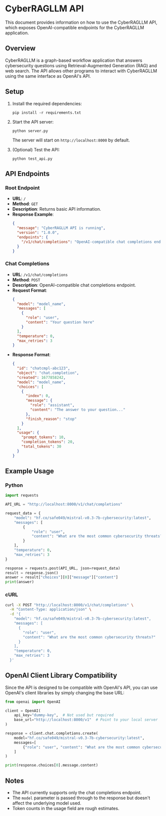 # CyberRAGLLM API

This document provides information on how to use the CyberRAGLLM API, which exposes OpenAI-compatible endpoints for the CyberRAGLLM application.

## Overview

CyberRAGLLM is a graph-based workflow application that answers cybersecurity questions using Retrieval-Augmented Generation (RAG) and web search. The API allows other programs to interact with CyberRAGLLM using the same interface as OpenAI's API.

## Setup

1. Install the required dependencies:
   ```
   pip install -r requirements.txt
   ```

2. Start the API server:
   ```
   python server.py
   ```

   The server will start on `http://localhost:8000` by default.

3. (Optional) Test the API:
   ```
   python test_api.py
   ```

## API Endpoints

### Root Endpoint

- **URL**: `/`
- **Method**: `GET`
- **Description**: Returns basic API information.
- **Response Example**:
  ```json
  {
    "message": "CyberRAGLLM API is running",
    "version": "1.0.0",
    "endpoints": {
      "/v1/chat/completions": "OpenAI-compatible chat completions endpoint"
    }
  }
  ```

### Chat Completions

- **URL**: `/v1/chat/completions`
- **Method**: `POST`
- **Description**: OpenAI-compatible chat completions endpoint.
- **Request Format**:
  ```json
  {
    "model": "model_name",
    "messages": [
      {
        "role": "user",
        "content": "Your question here"
      }
    ],
    "temperature": 0,
    "max_retries": 3
  }
  ```
- **Response Format**:
  ```json
  {
    "id": "chatcmpl-abc123",
    "object": "chat.completion",
    "created": 1677858242,
    "model": "model_name",
    "choices": [
      {
        "index": 0,
        "message": {
          "role": "assistant",
          "content": "The answer to your question..."
        },
        "finish_reason": "stop"
      }
    ],
    "usage": {
      "prompt_tokens": 10,
      "completion_tokens": 20,
      "total_tokens": 30
    }
  }
  ```

## Example Usage

### Python

```python
import requests

API_URL = "http://localhost:8000/v1/chat/completions"

request_data = {
    "model": "hf.co/safe049/mistral-v0.3-7b-cybersecurity:latest",
    "messages": [
        {
            "role": "user",
            "content": "What are the most common cybersecurity threats?"
        }
    ],
    "temperature": 0,
    "max_retries": 3
}

response = requests.post(API_URL, json=request_data)
result = response.json()
answer = result["choices"][0]["message"]["content"]
print(answer)
```

### cURL

```bash
curl -X POST "http://localhost:8000/v1/chat/completions" \
  -H "Content-Type: application/json" \
  -d '{
    "model": "hf.co/safe049/mistral-v0.3-7b-cybersecurity:latest",
    "messages": [
      {
        "role": "user",
        "content": "What are the most common cybersecurity threats?"
      }
    ],
    "temperature": 0,
    "max_retries": 3
  }'
```

## OpenAI Client Library Compatibility

Since the API is designed to be compatible with OpenAI's API, you can use OpenAI's client libraries by simply changing the base URL:

```python
from openai import OpenAI

client = OpenAI(
    api_key="dummy-key",  # Not used but required
    base_url="http://localhost:8000/v1"  # Point to your local server
)

response = client.chat.completions.create(
    model="hf.co/safe049/mistral-v0.3-7b-cybersecurity:latest",
    messages=[
        {"role": "user", "content": "What are the most common cybersecurity threats?"}
    ]
)

print(response.choices[0].message.content)
```

## Notes

- The API currently supports only the chat completions endpoint.
- The `model` parameter is passed through to the response but doesn't affect the underlying model used.
- Token counts in the usage field are rough estimates.